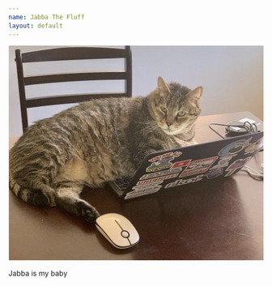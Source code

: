 ```yaml
---
name: Jabba The Fluff
layout: default
---
```


![Picture of Jabba The Fluff](../assets/jabba.png)

Jabba is my baby
